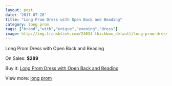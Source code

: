 ```yaml
---
layout: post
date: '2017-07-28'
title: "Long Prom Dress with Open Back and Beading"
category: long prom
tags: ["brand","with","unique","evening","dress"]
image: http://img.transblink.com/24034-thickbox_default/long-prom-dress-with-open-back-and-beading.jpg
---
```

Long Prom Dress with Open Back and Beading

On Sales: **$289**
<a href="https://www.transblink.com/en/long-prom/7620-long-prom-dress-with-open-back-and-beading.html"><amp-img layout="responsive" width="600" height="600" src="//img.transblink.com/24034-thickbox_default/long-prom-dress-with-open-back-and-beading.jpg" alt="Long Prom Dress with Open Back and Beading 0" /></a>
<a href="https://www.transblink.com/en/long-prom/7620-long-prom-dress-with-open-back-and-beading.html"><amp-img layout="responsive" width="600" height="600" src="//img.transblink.com/24037-thickbox_default/long-prom-dress-with-open-back-and-beading.jpg" alt="Long Prom Dress with Open Back and Beading 1" /></a>
<a href="https://www.transblink.com/en/long-prom/7620-long-prom-dress-with-open-back-and-beading.html"><amp-img layout="responsive" width="600" height="600" src="//img.transblink.com/24036-thickbox_default/long-prom-dress-with-open-back-and-beading.jpg" alt="Long Prom Dress with Open Back and Beading 2" /></a>
<a href="https://www.transblink.com/en/long-prom/7620-long-prom-dress-with-open-back-and-beading.html"><amp-img layout="responsive" width="600" height="600" src="//img.transblink.com/24035-thickbox_default/long-prom-dress-with-open-back-and-beading.jpg" alt="Long Prom Dress with Open Back and Beading 3" /></a>

Buy it: [Long Prom Dress with Open Back and Beading](https://www.transblink.com/en/long-prom/7620-long-prom-dress-with-open-back-and-beading.html "Long Prom Dress with Open Back and Beading")

View more: [long prom](https://www.transblink.com/en/58-long-prom "long prom")